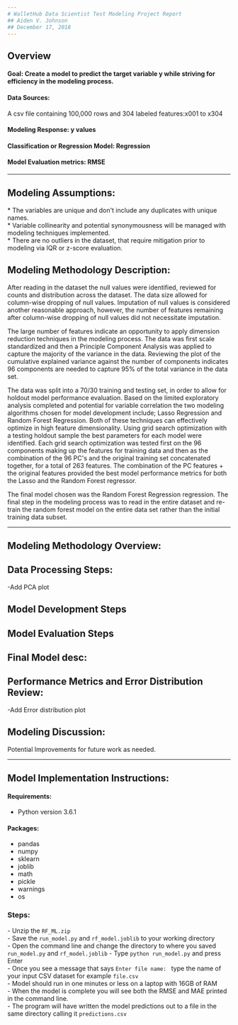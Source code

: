 ```yaml
---
# WalletHub Data Scientist Test Modeling Project Report
## Aiden V. Johnson
## December 17, 2018
---
```

## Overview
#### Goal: Create a model to predict the target variable y while striving for efficiency in the modeling process.  
#### Data Sources:
A csv file containing 100,000 rows and 304 labeled features:x001 to x304
#### Modeling Response: y values
#### Classification or Regression Model: Regression
#### Model Evaluation metrics: RMSE
---

## Modeling Assumptions:
\* The variables are unique and don't include any duplicates with unique names.  
\* Variable collinearity and potential synonymousness will be managed with modeling techniques implemented.  
\* There are no outliers in the dataset, that require mitigation prior to modeling via IQR or z-score evaluation.  


## Modeling Methodology Description:
After reading in the dataset the null values were identified, reviewed for counts and distribution across the dataset. The data size allowed for column-wise dropping of null values. Imputation of null values is considered another reasonable approach, however, the number of features remaining after column-wise dropping of null values did not necessitate imputation.  

The large number of features indicate an opportunity to apply dimension reduction techniques in the modeling process. The data was first scale standardized and then a Principle Component Analysis was applied to capture the majority of the variance in the data. Reviewing the plot of the cumulative explained variance against the number of components indicates 96 components are needed to capture 95% of the total variance in the data set.  

The data was split into a 70/30 training and testing set, in order to allow for holdout model performance evaluation.
Based on the limited exploratory analysis completed and potential for variable correlation the two modeling algorithms chosen for model development include; Lasso Regression and Random Forest Regression. Both of these techniques can effectively optimize in high feature dimensionality. Using grid search optimization with a testing holdout sample the best parameters for each model were identified. Each grid search optimization was tested first on the 96 components making up the features for training data and then as the combination of the 96 PC's and the original training set concatenated together, for a total of 263 features. The combination of the PC features + the original features provided the best model performance metrics for both the Lasso and the Random Forest regressor.

The final model chosen was the Random Forest Regression regression. The final step in the modeling process was to read in the entire dataset and re-train the random forest model on the entire data set rather than the initial training data subset.

---

## Modeling Methodology Overview:



 ## Data Processing Steps:
 \-Add PCA plot
 ## Model Development Steps

 ## Model Evaluation Steps

 ## Final Model desc:

 ## Performance Metrics and Error Distribution Review:
 \-Add Error distribution plot


## Modeling Discussion:
Potential Improvements for future work as needed.

---
## Model Implementation Instructions:
#### Requirements:
 * Python version 3.6.1  

#### Packages:
 * pandas
 * numpy
 * sklearn
 * joblib
 * math
 * pickle
 * warnings
 * os
### Steps:
 \- Unzip the `RF_ML.zip`  
 \- Save the `run_model.py`  and `rf_model.joblib` to your working directory  
 \- Open the command line and change the directory to where you saved `run_model.py`  and `rf_model.joblib`
 \- Type `python run_model.py` and press Enter  
 \- Once you see a message that says `Enter file name: ` type the name of your input CSV dataset for example `file.csv`  
 \- Model should run in one minutes or less on a laptop with 16GB of RAM  
 \- When the model is complete you will see both the RMSE and MAE printed in the command line.  
 \- The program will have written the model predictions out to a file in the same directory calling it `predictions.csv`
